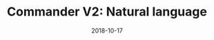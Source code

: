 ---
title: "Commander V2: Natural language"
description: "Natural language browser commands"
date: "2018-10-17"
contact: "jcramer@mozilla.com"

product:
  -
    name: "Commander"
    icon: "./images/kommander-v2-icon.svg"
    hero:
      -
        title: "Commander"
        text: "Access tons of powerful web shortcuts using everyday language. Just type what you want to do and we’ll figure out what you mean. You never have to remember the right command."
        cta: "Get Commander"
        image: "./images/kommander-v2-hero.png"
    facets:
      -
        title: "Say what you mean"
        text: "Just type or say what you want to do with the page, and we’ll help you do it. Want to search for a word? Scroll to the bottom? Email the URL?  Just type it however you’d say it."
        image: "./images/kommander-v2-facet-1.png"
      -
        title: "Demystify commands"
        text: "You can also check out everything you can do with Commander using the command glossary. Get ideas on what shortcuts you’re not taking advantage of, and start using them to save time."
        image: "./images/kommander-v2-facet-2.png"
      -
        title: "Make your own shortcuts"
        text: "Have a shortcut you want but don’t see yet? Just add it to the glossary and we’ll make it just for you. When enough people create the same command, we’ll make it available for everyone."
        image: "./images/kommander-v2-facet-3.png"
---